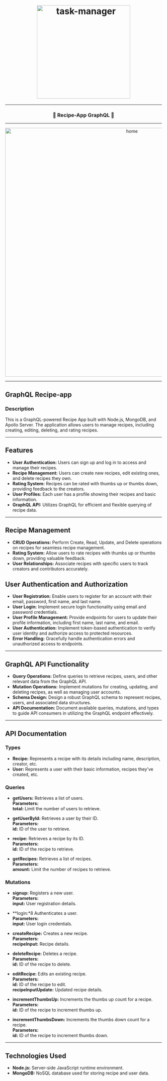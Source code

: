 <h1 align="center">
  <img
    width="300"
    alt="task-manager"
    src="https://live.staticflickr.com/65535/53558616560_a10fbebeaa_c.jpg">
</h1>

---
<h3 align="center">
  <strong>
      🪩 Recipe-App GraphQL 🪩

  </strong>
</h3>

---
<p align="center">
  <img 
    width="800"
    alt="home"
    src="https://live.staticflickr.com/65535/53557320442_872df9f018_z.jpg"/>
</p>

---

## GraphQL Recipe-app 
### Description

This is a GraphQL-powered Recipe App built with Node.js, MongoDB, and Apollo Server. The application allows users to manage recipes, including creating, editing, deleting, and rating recipes.

---

## Features

- **User Authentication:** Users can sign up and log in to access and manage their recipes.
- **Recipe Management:** Users can create new recipes, edit existing ones, and delete recipes they own.
- **Rating System:** Recipes can be rated with thumbs up or thumbs down, providing feedback to the creators.
- **User Profiles:** Each user has a profile showing their recipes and basic information.
- **GraphQL API:** Utilizes GraphQL for efficient and flexible querying of recipe data.

---

## Recipe Management

- **CRUD Operations:** Perform Create, Read, Update, and Delete operations on recipes for seamless recipe management.
- **Rating System:** Allow users to rate recipes with thumbs up or thumbs down, providing valuable feedback.
- **User Relationships:** Associate recipes with specific users to track creators and contributors accurately.

## User Authentication and Authorization

- **User Registration:** Enable users to register for an account with their email, password, first name, and last name.
- **User Login:** Implement secure login functionality using email and password credentials.
- **User Profile Management:** Provide endpoints for users to update their profile information, including first name, last name, and email.
- **User Authentication:** Implement token-based authentication to verify user identity and authorize access to protected resources.
- **Error Handling:** Gracefully handle authentication errors and unauthorized access to endpoints.

---

## GraphQL API Functionality

- **Query Operations:** Define queries to retrieve recipes, users, and other relevant data from the GraphQL API.
- **Mutation Operations:** Implement mutations for creating, updating, and deleting recipes, as well as managing user accounts.
- **Schema Design:** Design a robust GraphQL schema to represent recipes, users, and associated data structures.
- **API Documentation:** Document available queries, mutations, and types to guide API consumers in utilizing the GraphQL endpoint effectively.

---

## API Documentation

### Types

- **Recipe:** Represents a recipe with its details including name, description, creator, etc.
- **User:** Represents a user with their basic information, recipes they've created, etc.

### Queries

- **getUsers:** Retrieves a list of users.
  <br/>**Parameters:**
      </br>**total:** Limit the number of users to retrieve.

- **getUserById:** Retrieves a user by their ID.
<br/>**Parameters:**
<br/>**id:** ID of the user to retrieve.

- **recipe:** Retrieves a recipe by its ID.
<br/>**Parameters:**
<br/>**id:** ID of the recipe to retrieve.

- **getRecipes:** Retrieves a list of recipes.
<br/>**Parameters:**
<br/>**amount:** Limit the number of recipes to retrieve.

### Mutations

- **signup:** Registers a new user.
<br/>**Parameters:**
<br/>**input:** User registration details.

- **login:*8 Authenticates a user.
<br/>**Parameters:**
<br/>**input:** User login credentials.

- **createRecipe:** Creates a new recipe.
<br/>**Parameters:**
<br/>**recipeInput:** Recipe details.

- **deleteRecipe:** Deletes a recipe.
<br/> **Parameters:**
<br/> **id:** ID of the recipe to delete.

- **editRecipe:** Edits an existing recipe.
<br/>**Parameters:**
<br/>**id:** ID of the recipe to edit.
<br/>**recipeInputUpdate:** Updated recipe details.

- **incrementThumbsUp:** Increments the thumbs up count for a recipe.
<br/>**Parameters:**
<br/>**id:** ID of the recipe to increment thumbs up.

- **incrementThumbsDown:** Increments the thumbs down count for a recipe.
<br/>**Parameters:**
<br/>**id:** ID of the recipe to increment thumbs down.

---

## Technologies Used

- **Node.js:** Server-side JavaScript runtime environment.
- **MongoDB:** NoSQL database used for storing recipe and user data.

